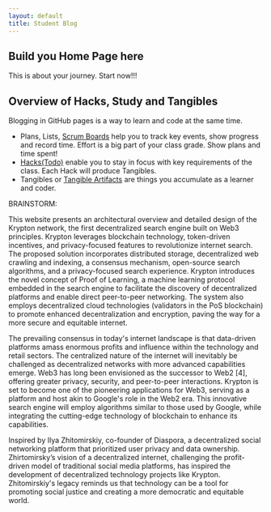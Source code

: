 ```yaml
---
layout: default
title: Student Blog
---
```



## Build you Home Page here 
This is about your journey. Start now!!!

## Overview of Hacks, Study and Tangibles
Blogging in GitHub pages is a way to learn and code at the same time. 

- Plans, Lists, [Scrum Boards](https://clickup.com/blog/scrum-board/) help you to track key events, show progress and record time.  Effort is a big part of your class grade.  Show plans and time spent!
- [Hacks(Todo)](https://levelup.gitconnected.com/six-ultimate-daily-hacks-for-every-programmer-60f5f10feae) enable you to stay in focus with key requirements of the class.  Each Hack will produce Tangibles.
- Tangibles or [Tangible Artifacts](https://en.wikipedia.org/wiki/Artifact_(software_development)) are things you accumulate as a learner and coder. 

BRAINSTORM:

This website presents an architectural overview and detailed design of the Krypton network, the first decentralized search engine built on Web3 principles. Krypton leverages blockchain technology, token-driven incentives, and privacy-focused features to revolutionize internet search. The proposed solution incorporates distributed storage, decentralized web crawling and indexing, a consensus mechanism, open-source search algorithms, and a privacy-focused search experience. Krypton introduces the novel concept of Proof of Learning, a machine learning protocol embedded in the search engine to facilitate the discovery of decentralized platforms and enable direct peer-to-peer networking. The system also employs decentralized cloud technologies (validators in the PoS blockchain) to promote enhanced decentralization and encryption, paving the way for a more secure and equitable internet.

The prevailing consensus in today's internet landscape is that data-driven platforms amass enormous profits and influence within the technology and retail sectors. The centralized nature of the internet will inevitably be challenged as decentralized networks with more advanced capabilities emerge. Web3 has long been envisioned as the successor to Web2 [4], offering greater privacy, security, and peer-to-peer interactions. Krypton is set to become one of the pioneering applications for Web3, serving as a platform and host akin to Google's role in the Web2 era. This innovative search engine will employ algorithms similar to those used by Google, while integrating the cutting-edge technology of blockchain to enhance its capabilities.

Inspired by Ilya Zhitomirskiy, co-founder of Diaspora, a decentralized social networking platform that prioritized user privacy and data ownership. Zhirtomirsky’s vision of a decentralized internet, challenging the profit-driven model of traditional social media platforms, has inspired the development of decentralized technology projects like Krypton. Zhitomirskiy's legacy reminds us that technology can be a tool for promoting social justice and creating a more democratic and equitable world.

